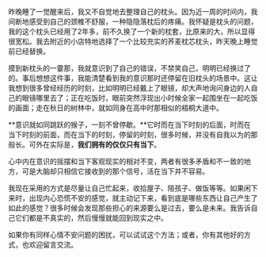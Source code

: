 昨晚睡了一觉醒来后，我又不自觉地去整理自己的枕头。因为近一周的时间内，我间断地感受到自己的颈椎不舒服，一种隐隐落枕后的疼痛。我怀疑是枕头的问题，我的这个枕头已经用了2年多，前不久换了一个新的枕套，比原来的大，所以显得很宽松。我去附近的小店特地选择了一个比较充实的荞麦枕芯枕头，昨天晚上睡觉前已经替换。

摸到新枕头的一霎那，我就意识到了自己的错误，不禁笑自己，明明已经换过了的。事后想想这件事，我能清楚看到我的意识那时还停留在旧枕头的场景中。这让我想到很多曾经经历的时刻，比如明明已经戴上了眼镜，却大声地询问身边的人自己的眼镜哪里去了；正在吃饭时，眼前突然浮现出小时候全家一起围坐在一起吃饭的画面；走在秋日的树林中，就如同身在高中时那相似的梧桐大道中。

**意识就如同跳跃的猴子，一刻不曾停歇。**它时而在当下时刻的后面，时而在当下时刻的前面，而在当下的时刻，停留的时刻，很多时候，并没有自我以为的那般长。可外在实际是，**我们拥有的仅仅只有当下**。

心中内在意识的摇摆和当下客观现实的相对不变，两者有很多矛盾和不一致的地方，可是大脑却只相信它接收到的那个信号，活在当下并不容易。

我现在采用的方式是尽量让自己忙起来，收拾屋子、陪孩子、做饭等等。如果闲下来时，出现内心恐慌不安的感觉，就主动记下来，看到底是哪些东西让自己产生了如此的感觉？很多时候会发现那些担心的来源要么是过去，要么是未来。我告诉自己它们都是不真实的，然后慢慢就能回到现实之中。

如果你有同样心情不安问题的困扰，可以试试这个方法；或者，你有其他好的方式，也欢迎留言交流。